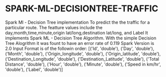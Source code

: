 # SPARK-ML-DECISIONTREE-TRAFFIC
Spark Ml - Decision Tree implementation To predict the the traffic for a particular route. 
The featture values include the day,month,time,minute,origin lat/long,destination lat/long, and Label
It implements Spark ML - Decision Tree Algorithm.
With the simple Decision Tree Alogrithm it was fount to have an error rate of 0.119
Spark Version is 2.0
Input Format is of the followin order:
[('Id', 'double'), ('Day', 'double'), ('Month', 'double'), ('Origin_longitude', 'double'), ('Origin_latitude', 'double'), 
('Destination_Longitude', 'double'), ('Destination_Latitude', 'double'), ('Total Distance', 'double'), ('Hour', 'double'), 
('Minute', 'double'), ('Speed in km/hr', 'double'), ('Label', 'double')]
